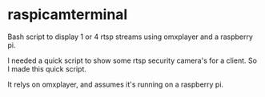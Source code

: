 # raspicamterminal
Bash script to display 1 or 4 rtsp streams using omxplayer and a raspberry pi.

I needed a quick script to show some rtsp security camera's for a client. So I made this quick script.

It relys on omxplayer, and assumes it's running on a raspberry pi.
